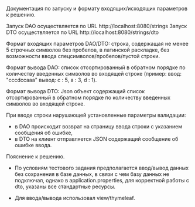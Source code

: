 Документация по запуску и формату входящих/исходящих параметров к решению.

Запуск DAO осуществляется по URL http://localhost:8080/strings
Запуск DTO осуществляется по URL http://localhost:8080/strings/dto

Формат входящих параметров DAO/DTO: строка, содержащая не менее 5 строчных символов без пробелов, в латинской раскладке, без возможности ввода спецсимволов/пробелов/пустой строки.

Формат вывода DAO: список отсортированный в обратном порядке по количеству введенных символов во входящей строке (пример: ввод: "cccdccaaa" вывод: с : 5, а : 3, d : 1).

Формат вывода DTO: Json объект содержащий список отсортированный в обратном порядке по количеству введенных символов во входящей строке.

При вводе строки нарушающей установленные параметры валидации: 
- в DAO происходит возврат на страницу ввода строки с указанием сообщения об ошибке,
- в DTO на клиент отправляется JSON содержащий сообщение об ошибке ввода.

Пояснение к решению.
- По условиям тестового задания предполагается ввод/вывод данных без сохранения в базе данных, в связи с чем базу данных не подключал, 
однако в application.properties, для корректной работы с dto, указаны все стандартные ресурсы.

- Для ввода/вывода использовал view/thymeleaf.
